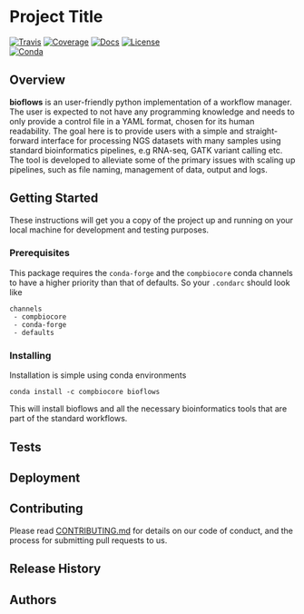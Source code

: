 # Project Title


[![Travis](https://img.shields.io/travis/compbiocore/cbc-documentation-templates.svg?style=flat-square)](https://travis-ci.org/compbiocore/bioflows)
[![Coverage](https://img.shields.io/coveralls/github/jekyll/jekyll.svg?style=flat-square)](http://www.coverage.com)
[![Docs](https://img.shields.io/badge/docs-stable-blue.svg?style=flat-square)](https://compbiocore.github.io/bioflows)
[![License](https://img.shields.io/badge/license-GPL_3.0-orange.svg?style=flat-square)](https://raw.githubusercontent.com/compbiocore/cbc-documentation-templates/master/LICENSE.md)  
[![Conda](https://img.shields.io/conda/v/compbiocore/optitype.svg?style=flat-square)](https://anaconda.org/compbiocore/bioflows)


## Overview
**bioflows** is an user-friendly python implementation of a workflow manager. The user is expected to not have any programming knowledge and needs to only provide a control file in a YAML format, chosen for its human readability. The goal here is to provide users with a simple and straight-forward interface for processing NGS datasets with many samples using standard bioinformatics pipelines, e.g  RNA-seq, GATK variant calling etc. The tool is developed to alleviate some of the primary issues with scaling up pipelines, such as file naming, management of data, output and logs. 

## Getting Started

These instructions will get you a copy of the project up and running on your local machine for development and testing purposes.

### Prerequisites

This package requires the `conda-forge` and the `compbiocore` conda channels to have a higher priority than that of defaults. So your `.condarc` should look like

```
channels
 - compbiocore
 - conda-forge
 - defaults
```

### Installing

Installation is simple using conda environments

```
conda install -c compbiocore bioflows
```

This will install bioflows and all the necessary bioinformatics tools that are part of the standard workflows. 

[//]: # (End with an example of getting some data out of the system or using it for a little demo)

## Tests

[//]: # (Explain how to run the automated tests for this system)


## Deployment

[//]: # (Add additional notes about how to deploy this on a local machine and in a cloud provider.)


## Contributing

Please read [CONTRIBUTING.md](https://gist.github.com/PurpleBooth/b24679402957c63ec426) for details on our code of conduct, and the process for submitting pull requests to us.

## Release History
[//]: # (- 0.4)
 [//]: # ( - CHANGES:  )

[//]: # (- 0.3)
[//]: # (  - CHANGES:)


## Authors

[//]: # (List authors and affiliation.)
